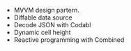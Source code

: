 * MVVM design partern. 
* Diffable data source
* Decode JSON with Codabl
* Dynamic cell height
* Reactive programming with Combined   